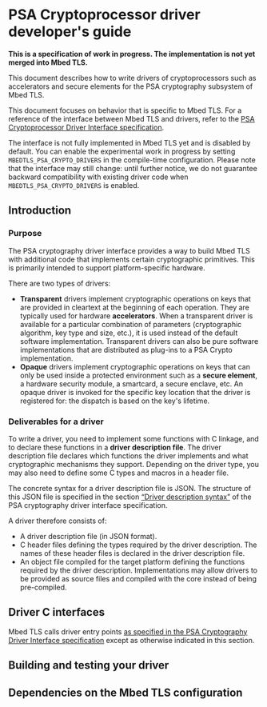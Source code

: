PSA Cryptoprocessor driver developer's guide============================================**This is a specification of work in progress. The implementation is not yet merged into Mbed TLS.**This document describes how to write drivers of cryptoprocessors such as accelerators and secure elements for the PSA cryptography subsystem of Mbed TLS.This document focuses on behavior that is specific to Mbed TLS. For a reference of the interface between Mbed TLS and drivers, refer to the [PSA Cryptoprocessor Driver Interface specification](psa-driver-interface.html).The interface is not fully implemented in Mbed TLS yet and is disabled by default. You can enable the experimental work in progress by setting `MBEDTLS_PSA_CRYPTO_DRIVERS` in the compile-time configuration. Please note that the interface may still change: until further notice, we do not guarantee backward compatibility with existing driver code when `MBEDTLS_PSA_CRYPTO_DRIVERS` is enabled.## Introduction### PurposeThe PSA cryptography driver interface provides a way to build Mbed TLS with additional code that implements certain cryptographic primitives. This is primarily intended to support platform-specific hardware.There are two types of drivers:* **Transparent** drivers implement cryptographic operations on keys that are provided in cleartext at the beginning of each operation. They are typically used for hardware **accelerators**. When a transparent driver is available for a particular combination of parameters (cryptographic algorithm, key type and size, etc.), it is used instead of the default software implementation. Transparent drivers can also be pure software implementations that are distributed as plug-ins to a PSA Crypto implementation.* **Opaque** drivers implement cryptographic operations on keys that can only be used inside a protected environment such as a **secure element**, a hardware security module, a smartcard, a secure enclave, etc. An opaque driver is invoked for the specific key location that the driver is registered for: the dispatch is based on the key's lifetime.### Deliverables for a driverTo write a driver, you need to implement some functions with C linkage, and to declare these functions in a **driver description file**. The driver description file declares which functions the driver implements and what cryptographic mechanisms they support. Depending on the driver type, you may also need to define some C types and macros in a header file.The concrete syntax for a driver description file is JSON. The structure of this JSON file is specified in the section [“Driver description syntax”](psa-driver-interface.html#driver-description-syntax) of the PSA cryptography driver interface specification.A driver therefore consists of:* A driver description file (in JSON format).* C header files defining the types required by the driver description. The names of these header files is declared in the driver description file.* An object file compiled for the target platform defining the functions required by the driver description. Implementations may allow drivers to be provided as source files and compiled with the core instead of being pre-compiled.## Driver C interfacesMbed TLS calls driver entry points [as specified in the PSA Cryptography Driver Interface specification](psa-driver-interface.html#driver-entry-points) except as otherwise indicated in this section.## Building and testing your driver<!-- TODO -->## Dependencies on the Mbed TLS configuration<!-- TODO -->
